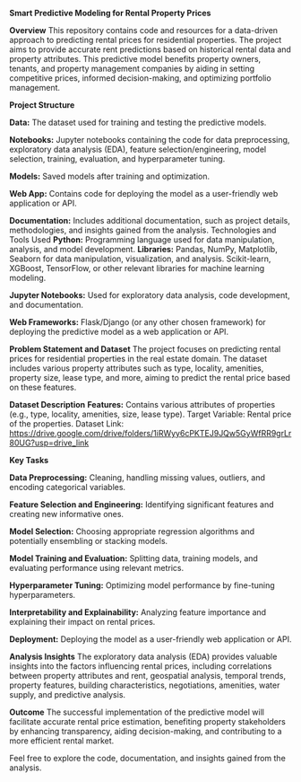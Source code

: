 ********Smart Predictive Modeling for Rental Property Prices********

****Overview****
This repository contains code and resources for a data-driven approach to predicting rental prices for residential properties. The project aims to provide accurate rent predictions based on historical rental data and property attributes. This predictive model benefits property owners, tenants, and property management companies by aiding in setting competitive prices, informed decision-making, and optimizing portfolio management.

****Project Structure****

**Data:** The dataset used for training and testing the predictive models.

**Notebooks:** Jupyter notebooks containing the code for data preprocessing, exploratory data analysis (EDA), feature selection/engineering, model selection, training, evaluation, and hyperparameter tuning.

**Models:** Saved models after training and optimization.

**Web App:** Contains code for deploying the model as a user-friendly web application or API.

**Documentation:** Includes additional documentation, such as project details, methodologies, and insights gained from the analysis.
Technologies and Tools Used
**Python:** Programming language used for data manipulation, analysis, and model development.
**Libraries:** Pandas, NumPy, Matplotlib, Seaborn for data manipulation, visualization, and analysis. Scikit-learn, XGBoost, TensorFlow, or other relevant libraries for machine learning modeling.

**Jupyter Notebooks:** Used for exploratory data analysis, code development, and documentation.

**Web Frameworks:** Flask/Django (or any other chosen framework) for deploying the predictive model as a web application or API.


****Problem Statement and Dataset****
The project focuses on predicting rental prices for residential properties in the real estate domain. The dataset includes various property attributes such as type, locality, amenities, property size, lease type, and more, aiming to predict the rental price based on these features.

****Dataset Description****
**Features:** Contains various attributes of properties (e.g., type, locality, amenities, size, lease type).
Target Variable: Rental price of the properties.
Dataset Link: https://drive.google.com/drive/folders/1iRWyy6cPKTEJ9JQw5GyWfRR9grLr80UG?usp=drive_link


****Key Tasks****

**Data Preprocessing:** Cleaning, handling missing values, outliers, and encoding categorical variables.

**Feature Selection and Engineering:** Identifying significant features and creating new informative ones.

**Model Selection:** Choosing appropriate regression algorithms and potentially ensembling or stacking models.

**Model Training and Evaluation:** Splitting data, training models, and evaluating performance using relevant metrics.

**Hyperparameter Tuning:** Optimizing model performance by fine-tuning hyperparameters.

**Interpretability and Explainability:** Analyzing feature importance and explaining their impact on rental prices.

**Deployment:** Deploying the model as a user-friendly web application or API.

****Analysis Insights****
The exploratory data analysis (EDA) provides valuable insights into the factors influencing rental prices, including correlations between property attributes and rent, geospatial analysis, temporal trends, property features, building characteristics, negotiations, amenities, water supply, and predictive analysis.

****Outcome****
The successful implementation of the predictive model will facilitate accurate rental price estimation, benefiting property stakeholders by enhancing transparency, aiding decision-making, and contributing to a more efficient rental market.

Feel free to explore the code, documentation, and insights gained from the analysis.
